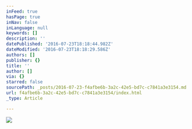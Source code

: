 ```yaml
---
inFeed: true
hasPage: true
inNav: false
inLanguage: null
keywords: []
description: ''
datePublished: '2016-07-23T18:18:44.982Z'
dateModified: '2016-07-23T18:18:29.586Z'
authors: []
publisher: {}
title: ''
author: []
via: {}
starred: false
sourcePath: _posts/2016-07-23-f4afbe6b-3a2c-42e5-bd7c-c7841a3e3154.md
url: f4afbe6b-3a2c-42e5-bd7c-c7841a3e3154/index.html
_type: Article

---
```

![](https://the-grid-user-content.s3-us-west-2.amazonaws.com/a57ba762-9fea-4afd-8c9b-bdad94d1a7a3.jpg)